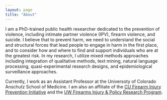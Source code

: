 ```yaml
---
layout: page
title: "About"
---
```


I am a PhD-trained public health researcher dedicated to the prevention of violence, including intimate partner violence (IPV), firearm violence, and suicide. I believe that to prevent harm, we need to understand the social and structural forces that lead people to engage in harm in the first place, and to consider how and where to find and support individuals who are at the greatest risk. In my research, I utilize mixed methods approaches including integration of qualitative methods, text mining, natural language processing, quasi-experimental research designs, and epidemiological surveillance approaches.

Currently, I work as an Assistant Professor at the Universoty of Colorado Anschutz School of Medicine. I am also an affiliate of the [CU Firearm Injury Prevention Initiative](https://medschool.cuanschutz.edu/emergency-medicine/major-programs/firearm-injury-prevention-initiative) and the [UW Firearms Injury & Policy Research Program](https://sph.washington.edu/public-health-research/FIPRP).

